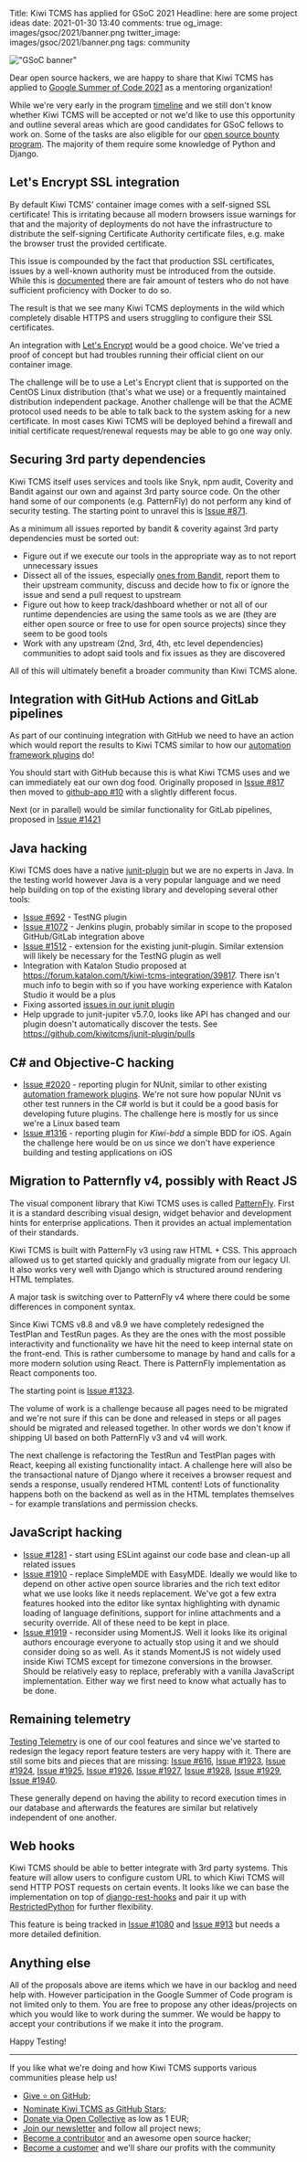 Title: Kiwi TCMS has applied for GSoC 2021
Headline: here are some project ideas
date: 2021-01-30 13:40
comments: true
og_image: images/gsoc/2021/banner.png
twitter_image: images/gsoc/2021/banner.png
tags: community


!["GSoC banner"](/images/gsoc/2021/banner.png "GSoC banner")

Dear open source hackers, we are happy to share that Kiwi TCMS has
applied to
[Google Summer of Code 2021](https://summerofcode.withgoogle.com/)
as a mentoring organization!

While we're very early in the program
[timeline](https://summerofcode.withgoogle.com/how-it-works/#timeline)
and we still don't know whether Kiwi TCMS will be accepted or not we'd
like to use this opportunity and outline several areas which are good
candidates for GSoC fellows to work on. Some of the tasks are also
eligible for our [open source bounty program]({tag}bounty-program).
The majority of them require some knowledge of Python and Django.


Let's Encrypt SSL integration
-----------------------------

By default Kiwi TCMS' container image comes with a self-signed SSL certificate!
This is irritating because all modern browsers issue warnings for that and
the majority of deployments do not have the infrastructure to distribute
the self-signing Certificate Authority certificate files, e.g. make the browser
trust the provided certificate.

This issue is compounded by the fact that production SSL certificates,
issues by a well-known authority must be introduced from the outside. While
this is
[documented](https://kiwitcms.readthedocs.io/en/latest/installing_docker.html#ssl-configuration)
there are fair amount of testers who do not have sufficient proficiency
with Docker to do so.

The result is that we see many Kiwi TCMS deployments in the wild which
completely disable HTTPS and users struggling to configure their SSL
certificates.

An integration with [Let's Encrypt](https://letsencrypt.org/) would be
a good choice. We've tried a proof of concept but had troubles running
their official client on our container image.

The challenge will be
to use a Let's Encrypt client that is supported on the CentOS Linux
distribution (that's what we use) or a frequently maintained
distribution independent package. Another challenge will be that the
ACME protocol used needs to be able to talk back to the system
asking for a new certificate. In most cases Kiwi TCMS will be deployed
behind a firewall and initial certificate request/renewal requests may be
able to go one way only.


Securing 3rd party dependencies
-------------------------------

Kiwi TCMS itself uses services and tools like Snyk, npm audit, Coverity and Bandit
against our own and against 3rd party source code. On the other hand
some of our components (e.g. PatternFly) do not perform any kind of
security testing. The starting point to unravel this is
[Issue #871](https://github.com/kiwitcms/Kiwi/issues/871).

As a minimum all issues reported by bandit & coverity against 3rd party
dependencies must be sorted out:

- Figure out if we execute our tools in the appropriate way as to not
  report unnecessary issues
- Dissect all of the issues, especially
  [ones from Bandit](https://github.com/kiwitcms/Kiwi/runs/1608837125?check_suite_focus=true),
  report them to their upstream community, discuss and decide how to fix or
  ignore the issue and send a pull request to upstream
- Figure out how to keep track/dashboard whether or not all of our runtime
  dependencies are using the same tools as we are (they are either open source
  or free to use for open source projects) since they seem to be good tools
- Work with any upstream (2nd, 3rd, 4th, etc level dependencies) communities
  to adopt said tools and fix issues as they are discovered

All of this will ultimately benefit a broader community than Kiwi TCMS alone.


Integration with GitHub Actions and GitLab pipelines
----------------------------------------------------

As part of our continuing integration with GitHub we need to have an action
which would report the results to Kiwi TCMS similar to how our
[automation framework plugins](https://kiwitcms.readthedocs.io/en/latest/plugins/automation-frameworks.html)
do!

You should start with GitHub because this is what Kiwi TCMS uses and we can
immediately eat our own dog food. Originally proposed in
[Issue #817](https://github.com/kiwitcms/Kiwi/issues/817) then moved to
[github-app #10](https://github.com/kiwitcms/github-app/issues/10) with a
slightly different focus.

Next (or in parallel) would be similar
functionality for GitLab pipelines, proposed in
[Issue #1421](https://github.com/kiwitcms/Kiwi/issues/1421)


Java hacking
------------

Kiwi TCMS does have a native
[junit-plugin](https://github.com/kiwitcms/junit-plugin) but we are no
experts in Java. In the testing world however Java is a very popular
language and we need help building on top of the existing library and
developing several other tools:

- [Issue #692](https://github.com/kiwitcms/Kiwi/issues/692) - TestNG plugin
- [Issue #1072](https://github.com/kiwitcms/Kiwi/issues/1072) - Jenkins plugin,
  probably similar in scope to the proposed GitHub/GitLab integration above
- [Issue #1512](https://github.com/kiwitcms/Kiwi/issues/1512) - extension for the
  existing junit-plugin. Similar extension will likely be necessary for the
  TestNG plugin as well
- Integration with Katalon Studio proposed at
  <https://forum.katalon.com/t/kiwi-tcms-integration/39817>. There isn't much info to
  begin with so if you have working experience with Katalon Studio it would be
  a plus
- Fixing assorted
  [issues in our junit plugin](https://github.com/kiwitcms/junit-plugin/issues)
- Help upgrade to junit-jupiter v5.7.0, looks like API has changed and our
  plugin doesn't automatically discover the tests.
  See <https://github.com/kiwitcms/junit-plugin/pulls>


C# and Objective-C hacking
--------------------------

- [Issue #2020](https://github.com/kiwitcms/Kiwi/issues/2020) - reporting plugin for
  NUnit, similar to other existing
  [automation framework plugins](https://kiwitcms.readthedocs.io/en/latest/plugins/automation-frameworks.html).
  We're not sure how popular NUnit vs other test runners in the C# world is but
  it could be a good basis for developing future plugins. The challenge here
  is mostly for us since we're a Linux based team
- [Issue #1316](https://github.com/kiwitcms/Kiwi/issues/1316) - reporting plugin
  for *Kiwi-bdd* a simple BDD for iOS. Again the challenge here would be
  on us since we don't have experience building and testing applications on iOS


Migration to Patternfly v4, possibly with React JS
--------------------------------------------------

The visual component library that Kiwi TCMS uses is called
[PatternFly](https://www.patternfly.org). First it is a standard describing
visual design, widget behavior and development hints for enterprise
applications. Then it provides an actual implementation of their standards.

Kiwi TCMS is built with PatternFly v3 using raw HTML + CSS. This approach
allowed us to get started quickly and gradually migrate from our legacy UI.
It also works very well with Django which is structured around rendering HTML
templates.

A major task is switching over to PatternFly v4 where there could be some
differences in component syntax.

Since Kiwi TCMS v8.8 and v8.9 we have completely redesigned the
TestPlan and TestRun pages. As they are the ones with the most possible
interactivity and functionality we have hit the need to keep internal state
on the front-end. This is rather cumbersome to manage by hand and calls
for a more modern solution using React. There is PatternFly implementation
as React components too.

The starting point is
[Issue #1323](https://github.com/kiwitcms/Kiwi/issues/1323).

The volume of work is a challenge because all pages need to be migrated
and we're not sure if this can be done and released in steps or all pages
should be migrated and released together. In other words we don't know if
shipping UI based on both PatternFly v3 and v4 will work.

The next challenge is refactoring the TestRun and TestPlan pages with
React, keeping all existing functionality intact. A challenge here will
also be the transactional nature of Django where it receives a browser request
and sends a response, usually rendered HTML content! Lots of functionality
happens both on the backend as well as in the HTML templates themselves -
for example translations and permission checks.


JavaScript hacking
------------------

- [Issue #1281](https://github.com/kiwitcms/Kiwi/issues/1281) - start using ESLint
  against our code base and clean-up all related issues
- [Issue #1910](https://github.com/kiwitcms/Kiwi/issues/1910) - replace SimpleMDE
  with EasyMDE. Ideally we would like to depend on other active open source
  libraries and the rich text editor what we use looks like it needs replacement.
  We've got a few extra features hooked into the editor like syntax highlighting
  with dynamic loading of language definitions, support for inline attachments and
  a security override. All of these need to be kept in place.
- [Issue #1919](https://github.com/kiwitcms/Kiwi/issues/1919) - reconsider using
  MomentJS. Well it looks like its original authors encourage everyone to
  actually stop using it and we should consider doing so as well. As it stands
  MomentJS is not widely used inside Kiwi TCMS except for timezone conversions
  in the browser. Should be relatively easy to replace, preferably with a vanilla
  JavaScript implementation. Either way we first need to know what actually
  has to be done.


Remaining telemetry
-------------------

[Testing Telemetry]({filename}2019-03-03-telemetry.markdown) is one of our cool
features and since we've started to redesign the legacy report feature testers
are very happy with it. There are still some bits and pieces that are missing:
[Issue #616](https://github.com/kiwitcms/Kiwi/issues/616),
[Issue #1923](https://github.com/kiwitcms/Kiwi/issues/1923),
[Issue #1924](https://github.com/kiwitcms/Kiwi/issues/1924),
[Issue #1925](https://github.com/kiwitcms/Kiwi/issues/1925),
[Issue #1926](https://github.com/kiwitcms/Kiwi/issues/1926),
[Issue #1927](https://github.com/kiwitcms/Kiwi/issues/1927),
[Issue #1928](https://github.com/kiwitcms/Kiwi/issues/1928),
[Issue #1929](https://github.com/kiwitcms/Kiwi/issues/1929),
[Issue #1940](https://github.com/kiwitcms/Kiwi/issues/1940).

These generally depend on having the ability to record execution times in our
database and afterwards the features are similar but relatively independent
of one another.


Web hooks
---------

Kiwi TCMS should be able to better integrate with 3rd party systems.
This feature will allow users to configure custom URL to which Kiwi TCMS will send
HTTP POST requests on certain events. It looks like we can base the implementation
on top of [django-rest-hooks](https://github.com/zapier/django-rest-hooks) and
pair it up with [RestrictedPython](https://restrictedpython.readthedocs.io/)
for further flexibility.

This feature is being tracked in
[Issue #1080](https://github.com/kiwitcms/Kiwi/issues/1080) and
[Issue #913](https://github.com/kiwitcms/Kiwi/issues/914) but needs a more
detailed definition.


Anything else
-------------

All of the proposals above are items which we have in our backlog and
need help with. However participation in the Google Summer of Code program
is not limited only to them. You are free to propose any other ideas/projects
on which you would like to work during the summer. We would be happy to
accept your contributions if we make it into the program.


Happy Testing!

---

If you like what we're doing and how Kiwi TCMS supports various communities
please help us!

- [Give ⭐ on GitHub](https://github.com/kiwitcms/Kiwi/stargazers);
- [Nominate Kiwi TCMS as GitHub Stars]({filename}2020-09-04-nominate-github-star.markdown);
- [Donate via Open Collective](https://opencollective.com/kiwitcms/donate) as low as 1 EUR;
- [Join our newsletter](https://kiwitcms.us17.list-manage.com/subscribe/post?u=9b57a21155a3b7c655ae8f922&id=c970a37581)
  and follow all project news;
- [Become a contributor](https://kiwitcms.readthedocs.io/en/latest/contribution.html) and an awesome open source hacker;
- [Become a customer](/#pricing) and we'll share our profits with the community
